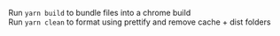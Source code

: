Run `yarn build` to bundle files into a chrome build  
Run `yarn clean` to format using prettify and remove cache + dist folders